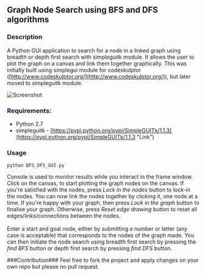 ## Graph Node Search using BFS and DFS algorithms ##

### Description ###
A Python GUI application to search for a node in a linked graph using breadth or depth first search with simpleguitk module. It allows the user to plot the graph on a canvas and link them together graphically. This was initially built using simplegui module for codeskulptor ([http://www.codeskulptor.org/](http://www.codeskulptor.org/)), but later moved to simpleguitk module.

![Screenshot](https://raw.githubusercontent.com/Daytron/graph-bfs-dfs-gui/master/screenshots/screenshot1.png)

### Requirements: ###
- Python 2.7
- simpleguitk - [https://pypi.python.org/pypi/SimpleGUITk/1.1.3](https://pypi.python.org/pypi/SimpleGUITk/1.1.3 "Link")

### Usage ###
    python BFS_DFS_GUI.py
Console is used to monitor results while you interact in the frame window. Click on the canvas, to start plotting the graph nodes on the canvas. If you're satisfied with the nodes, press *Lock in the nodes* button to lock-in the nodes. You can now link the nodes together by clicking it, one node at a time. If you're happy with your graph, then press *Lock in the graph* button to finalise your graph. Otherwise, press *Reset edge drawing* button to reset all edges/links/connections between the nodes.
<br><br>
Enter a start and goal node, either by submitting a number or letter (any case is acceptable) that corresponds to the nodes of the graph made. You can then initiate the node search using breadth first search by pressing the *find BFS* button or depth first search by pressing *find DFS* button.

###Contribution###
Feel free to fork the project and apply changes on your own repo but please no pull request.
